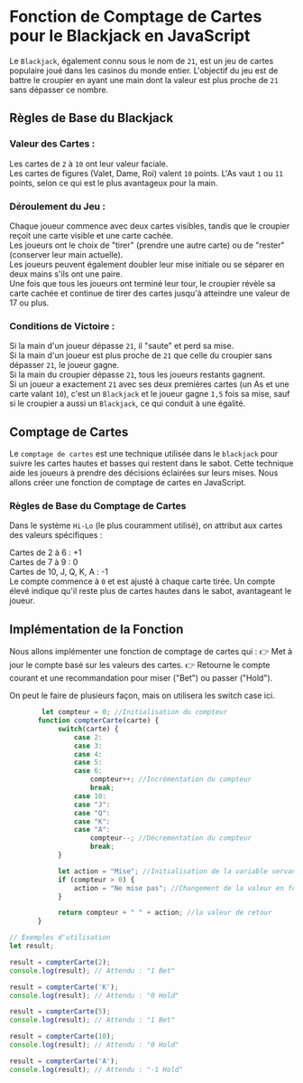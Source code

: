 # Fonction de Comptage de Cartes pour le Blackjack en JavaScript

Le `Blackjack`, également connu sous le nom de `21`, est un jeu de cartes populaire joué dans les casinos du monde entier. L'objectif du jeu est de battre le croupier en ayant une main dont la valeur est plus proche de `21` sans dépasser ce nombre.

## Règles de Base du Blackjack
### Valeur des Cartes :

Les cartes de `2` à `10` ont leur valeur faciale.   
Les cartes de figures (Valet, Dame, Roi) valent `10` points.
L'As vaut `1` ou `11` points, selon ce qui est le plus avantageux pour la main.

### Déroulement du Jeu :
Chaque joueur commence avec deux cartes visibles, tandis que le croupier reçoit une carte visible et une carte cachée.  
Les joueurs ont le choix de "tirer" (prendre une autre carte) ou de "rester" (conserver leur main actuelle).  
Les joueurs peuvent également doubler leur mise initiale ou se séparer en deux mains s'ils ont une paire.  
Une fois que tous les joueurs ont terminé leur tour, le croupier révèle sa carte cachée et continue de tirer des cartes jusqu'à atteindre une valeur de 17 ou plus.

### Conditions de Victoire :
Si la main d'un joueur dépasse `21`, il "saute" et perd sa mise.  
Si la main d'un joueur est plus proche de `21` que celle du croupier sans dépasser `21`, le joueur gagne.   
Si la main du croupier dépasse `21`, tous les joueurs restants gagnent.   
Si un joueur a exactement `21` avec ses deux premières cartes (un As et une carte valant `10`), c'est un `Blackjack` et le joueur gagne `1,5` fois sa mise, sauf si le croupier a aussi un `Blackjack`, ce qui conduit à une égalité.

## Comptage de Cartes
Le `comptage de cartes` est une technique utilisée dans le `blackjack` pour suivre les cartes hautes et basses qui restent dans le sabot. Cette technique aide les joueurs à prendre des décisions éclairées sur leurs mises. Nous allons créer une fonction de comptage de cartes en JavaScript.

### Règles de Base du Comptage de Cartes
Dans le système `Hi-Lo` (le plus couramment utilisé), on attribut aux cartes des valeurs spécifiques :

Cartes de 2 à 6 : +1  
Cartes de 7 à 9 : 0  
Cartes de 10, J, Q, K, A : -1  
Le compte commence à `0` et est ajusté à chaque carte tirée. Un compte élevé indique qu'il reste plus de cartes hautes dans le sabot, avantageant le joueur.

## Implémentation de la Fonction
Nous allons implémenter une fonction de comptage de cartes qui :
👉 Met à jour le compte basé sur les valeurs des cartes.
👉 Retourne le compte courant et une recommandation pour miser ("Bet") ou passer ("Hold").

On peut le faire de plusieurs façon, mais on utilisera les switch case ici.
```js
        let compteur = 0; //Initialisation du compteur
       function compterCarte(carte) {
            switch(carte) {
                case 2:
                case 3:
                case 4:
                case 5:
                case 6:
                    compteur++; //Incrémentation du compteur
                    break;
                case 10:
                case "J":
                case "Q":
                case "K":
                case "A":
                    compteur--; //Décrementation du compteur
                    break;
            }

            let action = "Mise"; //Initialisation de la variable servant à dire si le joueur veux miser ou non
            if (compteur > 0) {
                action = "Ne mise pas"; //Changement de la valeur en fonction du la valeur de compteur
            }

            return compteur + " " + action; //la valeur de retour
       }

// Exemples d'utilisation
let result;

result = compterCarte(2);
console.log(result); // Attendu : "1 Bet"

result = compterCarte('K');
console.log(result); // Attendu : "0 Hold"

result = compterCarte(5);
console.log(result); // Attendu : "1 Bet"

result = compterCarte(10);
console.log(result); // Attendu : "0 Hold"

result = compterCarte('A');
console.log(result); // Attendu : "-1 Hold"
```